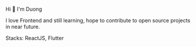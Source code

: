 Hi 👋 I'm Duong

I love Frontend and still learning, hope to contribute to open source projects in near future.

Stacks: ReactJS, Flutter
